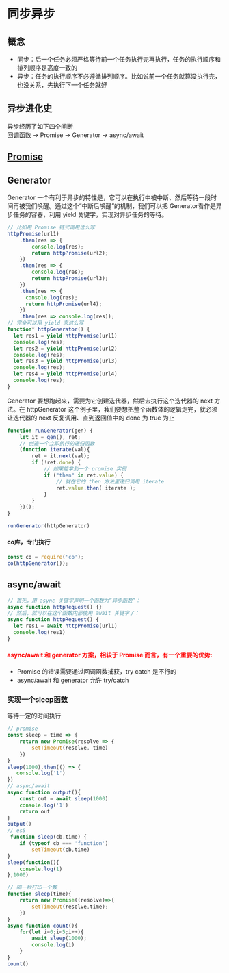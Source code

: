 # 同步异步

## 概念
* 同步：后一个任务必须严格等待前一个任务执行完再执行，任务的执行顺序和排列顺序是高度一致的
* 异步：任务的执行顺序不必遵循排列顺序。比如说前一个任务就算没执行完，也没关系，先执行下一个任务就好

## 异步进化史
异步经历了如下四个间断  
回调函数 -> Promise -> Generator -> async/await
## [Promise](./promise.md)
## Generator
Generator 一个有利于异步的特性是，它可以在执行中被中断、然后等待一段时间再被我们唤醒。通过这个“中断后唤醒”的机制，我们可以把 Generator看作是异步任务的容器，利用 yield 关键字，实现对异步任务的等待。
```js
// 比如用 Promise 链式调用这么写
httpPromise(url1)
    .then(res => {
        console.log(res);
        return httpPromise(url2);
    })
    .then(res => {
        console.log(res);
        return httpPromise(url3);
    })
    .then(res => {
      console.log(res);
      return httpPromise(url4);
    })
    .then(res => console.log(res));
// 完全可以用 yield 来这么写
function* httpGenerator() {
  let res1 = yield httpPromise(url1)
  console.log(res);
  let res2 = yield httpPromise(url2)
  console.log(res);
  let res3 = yield httpPromise(url3)
  console.log(res);
  let res4 = yield httpPromise(url4)
  console.log(res);
}
```
Generator 要想跑起来，需要为它创建迭代器，然后去执行这个迭代器的 next 方法。在 httpGenerator 这个例子里，我们要想把整个函数体的逻辑走完，就必须让迭代器的 next 反复调用、直到返回值中的 done 为 true 为止
```js
function runGenerator(gen) {
    let it = gen(), ret;
    // 创造一个立即执行的递归函数
    (function iterate(val){
        ret = it.next(val);
        if (!ret.done) {
            // 如果能拿到一个 promise 实例
            if ("then" in ret.value) {
                // 就在它的 then 方法里递归调用 iterate
                ret.value.then( iterate );
            }
        }
    })();
}

runGenerator(httpGenerator)
```
#### co库，专门执行
```js
const co = require('co');
co(httpGenerator());
```
## async/await 
```js
// 首先，用 async 关键字声明一个函数为“异步函数”：
async function httpRequest() {}
// 然后，就可以在这个函数内部使用 await 关键字了：
async function httpRequest() {
  let res1 = await httpPromise(url1)
  console.log(res1)
}  
```

#### <font color=red>async/await 和 generator 方案，相较于 Promise 而言，有一个重要的优势:</font>
* Promise 的错误需要通过回调函数捕获，try catch 是不行的
* async/await 和 generator 允许 try/catch

### 实现一个sleep函数
等待一定的时间执行
```js
// promise
const sleep = time => {
    return new Promise(resolve => {
        setTimeout(resolve, time)
    })
}
sleep(1000).then(() => {
   console.log('1')
})
// async/await
async function output(){
    const out = await sleep(1000)
    console.log('1')
    return out
}
output()
// es5
 function sleep(cb,time) {
    if (typeof cb === 'function')
        setTimeout(cb,time)
}
sleep(function(){
    console.log(1)
},1000)

// 隔一秒打印一个数
function sleep(time){
    return new Promise((resolve)=>{
        setTimeout(resolve,time);
    })
}
async function count(){
    for(let i=0;i<5;i++){
        await sleep(1000);
        console.log(i)
    }
}
count()
```

